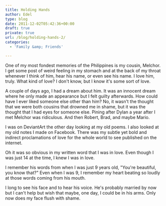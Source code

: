 ```yaml
---
title: Holding Hands
author: Edel
type: blog
date: 2011-12-02T05:42:36+00:00
draft: true
private: true
url: /blog/holding-hands-2/
categories:
  - 'Family &amp; Friends'

---
```

One of my most fondest memories of the Philippines is my cousin, Melchor. I get some post of weird feeling in my stomach and at the back of my throat whenever I think of him, hear his name, or even see his name. I love him, truly. What kind of love? I don't know, but I know it's some sort of love.

A couple of days ago, I had a dream about him. It was an innocent dream where he only made an appearance but I felt guilty afterwards. How could have I ever liked someone else other than him? No, it wasn't the thought that we were both cousins that drowned me in shame, but it was the thought that I had eyes for someone else. Pining after Dylan a year after I met Melchor was ridiculous. And then Robert, Brad, and maybe Mario.

I was on DeviantArt the other day looking at my old poems. I also looked at my old notes I made on Facebook. There was my subtle yet bold and indirect proclamations of love for the whole world to see published on the internet.

Oh it was so obvious in my written word that I was in love. Even though I was just 14 at the time, I knew I was in love.

I remember his words from when I was just 9 years old, "You're beautiful, you know that?" Even when I was 9, I remember my heart beating so loudly at those words coming from his mouth.

I long to see his face and to hear his voice. He's probably married by now but I can't help but wish that maybe, one day, I could be in his arms. Only now does my face flush with shame.


